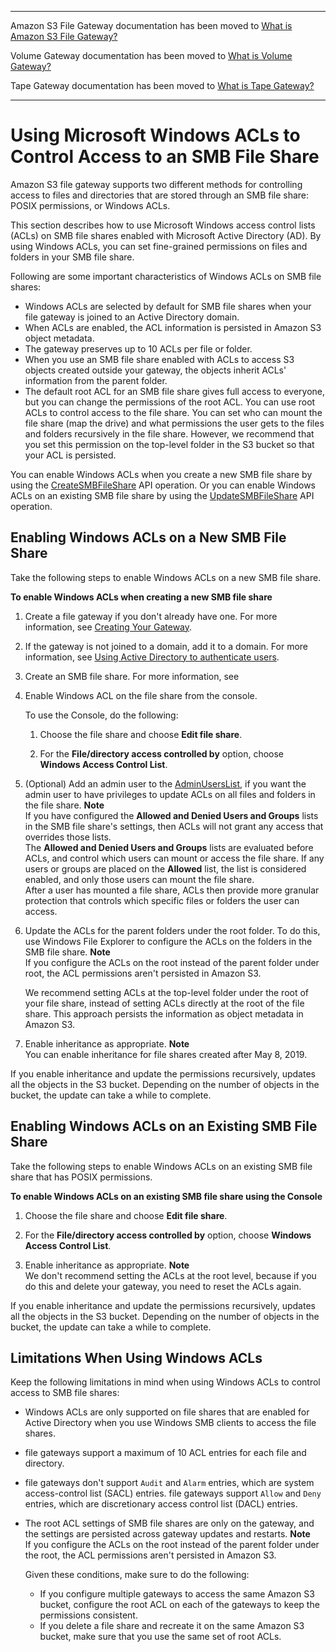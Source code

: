 --------

Amazon S3 File Gateway documentation has been moved to [What is Amazon S3 File Gateway?](https://docs.aws.amazon.com/filegateway/latest/files3/WhatIsStorageGateway.html)

Volume Gateway documentation has been moved to [What is Volume Gateway?](https://docs.aws.amazon.com/storagegateway/latest/vgw/WhatIsStorageGateway.html)

Tape Gateway documentation has been moved to [What is Tape Gateway?](https://docs.aws.amazon.com/storagegateway/latest/tgw/WhatIsStorageGateway.html)

--------

# Using Microsoft Windows ACLs to Control Access to an SMB File Share<a name="smb-acl"></a>

Amazon S3 file gateway supports two different methods for controlling access to files and directories that are stored through an SMB file share: POSIX permissions, or Windows ACLs\.

This section describes how to use Microsoft Windows access control lists \(ACLs\) on SMB file shares enabled with Microsoft Active Directory \(AD\)\. By using Windows ACLs, you can set fine\-grained permissions on files and folders in your SMB file share\.

Following are some important characteristics of Windows ACLs on SMB file shares:
+ Windows ACLs are selected by default for SMB file shares when your file gateway is joined to an Active Directory domain\.
+ When ACLs are enabled, the ACL information is persisted in Amazon S3 object metadata\.
+ The gateway preserves up to 10 ACLs per file or folder\.
+ When you use an SMB file share enabled with ACLs to access S3 objects created outside your gateway, the objects inherit ACLs' information from the parent folder\.
+ The default root ACL for an SMB file share gives full access to everyone, but you can change the permissions of the root ACL\. You can use root ACLs to control access to the file share\. You can set who can mount the file share \(map the drive\) and what permissions the user gets to the files and folders recursively in the file share\. However, we recommend that you set this permission on the top\-level folder in the S3 bucket so that your ACL is persisted\. 

You can enable Windows ACLs when you create a new SMB file share by using the [CreateSMBFileShare](https://docs.aws.amazon.com/storagegateway/latest/APIReference/API_CreateSMBFileShare.html) API operation\. Or you can enable Windows ACLs on an existing SMB file share by using the [UpdateSMBFileShare](https://docs.aws.amazon.com/storagegateway/latest/APIReference/API_UpdateSMBFileShare.html) API operation\.

## Enabling Windows ACLs on a New SMB File Share<a name="enable-acl-new-fileshare"></a>

Take the following steps to enable Windows ACLs on a new SMB file share\.

**To enable Windows ACLs when creating a new SMB file share**

1. Create a file gateway if you don't already have one\. For more information, see [Creating Your Gateway](create-file-gateway.md)\. 

1. If the gateway is not joined to a domain, add it to a domain\. For more information, see [Using Active Directory to authenticate users](filegateway/latest/files3/enable-ad-settings.html)\. 

1. Create an SMB file share\. For more information, see 

1. Enable Windows ACL on the file share from the console\.

   To use the Console, do the following:

   1. Choose the file share and choose **Edit file share**\.

   1. For the **File/directory access controlled by** option, choose **Windows Access Control List**\.

1. \(Optional\) Add an admin user to the [AdminUsersList](https://docs.aws.amazon.com/storagegateway/latest/APIReference/API_CreateSMBFileShare.html#StorageGateway-CreateSMBFileShare-request-AdminUserList), if you want the admin user to have privileges to update ACLs on all files and folders in the file share\.
**Note**  
If you have configured the **Allowed and Denied Users and Groups** lists in the SMB file share's settings, then ACLs will not grant any access that overrides those lists\.  
The **Allowed and Denied Users and Groups** lists are evaluated before ACLs, and control which users can mount or access the file share\. If any users or groups are placed on the **Allowed** list, the list is considered enabled, and only those users can mount the file share\.  
After a user has mounted a file share, ACLs then provide more granular protection that controls which specific files or folders the user can access\.

1. Update the ACLs for the parent folders under the root folder\. To do this, use Windows File Explorer to configure the ACLs on the folders in the SMB file share\.
**Note**  
If you configure the ACLs on the root instead of the parent folder under root, the ACL permissions aren't persisted in Amazon S3\.

   We recommend setting ACLs at the top\-level folder under the root of your file share, instead of setting ACLs directly at the root of the file share\. This approach persists the information as object metadata in Amazon S3\.

1. Enable inheritance as appropriate\.
**Note**  
You can enable inheritance for file shares created after May 8, 2019\. 

If you enable inheritance and update the permissions recursively, updates all the objects in the S3 bucket\. Depending on the number of objects in the bucket, the update can take a while to complete\. 

## Enabling Windows ACLs on an Existing SMB File Share<a name="enable-acl-existing-fileshare"></a>

Take the following steps to enable Windows ACLs on an existing SMB file share that has POSIX permissions\.

**To enable Windows ACLs on an existing SMB file share using the Console**

1. Choose the file share and choose **Edit file share**\.

1. For the **File/directory access controlled by** option, choose **Windows Access Control List**\.

1. Enable inheritance as appropriate\.
**Note**  
We don't recommend setting the ACLs at the root level, because if you do this and delete your gateway, you need to reset the ACLs again\.

If you enable inheritance and update the permissions recursively, updates all the objects in the S3 bucket\. Depending on the number of objects in the bucket, the update can take a while to complete\. 

## Limitations When Using Windows ACLs<a name="acl-limits"></a>

Keep the following limitations in mind when using Windows ACLs to control access to SMB file shares:
+ Windows ACLs are only supported on file shares that are enabled for Active Directory when you use Windows SMB clients to access the file shares\.
+ file gateways support a maximum of 10 ACL entries for each file and directory\.
+ file gateways don't support `Audit` and `Alarm` entries, which are system access\-control list \(SACL\) entries\. file gateways support `Allow` and `Deny` entries, which are discretionary access control list \(DACL\) entries\. 
+ The root ACL settings of SMB file shares are only on the gateway, and the settings are persisted across gateway updates and restarts\.
**Note**  
If you configure the ACLs on the root instead of the parent folder under the root, the ACL permissions aren't persisted in Amazon S3\.

  Given these conditions, make sure to do the following:
  + If you configure multiple gateways to access the same Amazon S3 bucket, configure the root ACL on each of the gateways to keep the permissions consistent\.
  + If you delete a file share and recreate it on the same Amazon S3 bucket, make sure that you use the same set of root ACLs\.